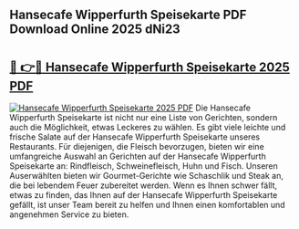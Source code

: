 ## Hansecafe Wipperfurth Speisekarte PDF Download Online 2025 dNi23

# <h2><a href="http://gcbctqc.nevu.top/?p=Hansecafe+Wipperfurth+Speisekarte">🔗 👉🔴 Hansecafe Wipperfurth Speisekarte 2025 PDF</a></h2>

[![Hansecafe Wipperfurth Speisekarte 2025 PDF](https://i.imgur.com/dBaPXMq.png)](http://gcbctqc.nevu.top/?p=Hansecafe+Wipperfurth+Speisekarte)
Die Hansecafe Wipperfurth Speisekarte ist nicht nur eine Liste von Gerichten, sondern auch die Möglichkeit, etwas Leckeres zu wählen. Es gibt viele leichte und frische Salate auf der Hansecafe Wipperfurth Speisekarte unseres Restaurants. Für diejenigen, die Fleisch bevorzugen, bieten wir eine umfangreiche Auswahl an Gerichten auf der Hansecafe Wipperfurth Speisekarte an: Rindfleisch, Schweinefleisch, Huhn und Fisch. Unseren Auserwählten bieten wir Gourmet-Gerichte wie Schaschlik und Steak an, die bei lebendem Feuer zubereitet werden. Wenn es Ihnen schwer fällt, etwas zu finden, das Ihnen auf der Hansecafe Wipperfurth Speisekarte gefällt, ist unser Team bereit zu helfen und Ihnen einen komfortablen und angenehmen Service zu bieten.
